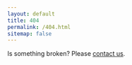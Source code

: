 ```yaml
---
layout: default
title: 404
permalink: /404.html
sitemap: false
---
```


Is something broken? Please [contact us](mailto:info@revolutionuc.com).
